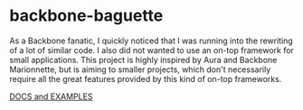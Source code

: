 backbone-baguette
=================

As a Backbone fanatic, I quickly noticed that I was running into the rewriting of a lot of similar code. I also did not wanted to use an on-top framework for small applications.
This project is highly inspired by Aura and Backbone Marionnette, but is aiming to smaller projects, which don't necessarily require all the great features provided by this kind of on-top frameworks.

[DOCS and EXAMPLES](http://spacenick.github.com/backbone-baguette)